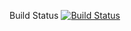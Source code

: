 Build Status
[![Build
Status](https://circleci.com/gh/SEG2105-uottawa/seg2105-project-team-f19-13.png?branch=master)](https://circleci.com/gh/SEG2105-uottawa/seg2105-project-team-f19-13)

